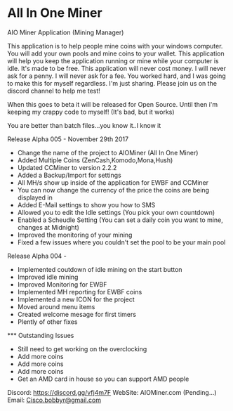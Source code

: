 # All In One Miner
AIO Miner Application (Mining Manager)

This application is to help people mine coins with your windows computer.  You will add your own pools and mine coins to your wallet.
This application will help you keep the application running or mine while your computer is idle.  It's made to be free. This application
will never cost money.  I will never ask for a penny.  I will never ask for a fee.  You worked hard, and I was going to make this for 
myself regardless.  I'm just sharing.  Please join us on the discord channel to help me test!

When this goes to beta it will be released for Open Source.  Until then i'm keeping my crappy code to myself!
(It's bad, but it works)

You are better than batch files...you know it..I know it

Release Alpha 005 - November 29th 2017
* Change the name of the project to AIOMiner (All In One Miner)
* Added Multiple Coins (ZenCash,Komodo,Mona,Hush)
* Updated CCMiner to version 2.2.2
* Added a Backup/Import for settings
* All MH/s show up inside of the application for EWBF and CCMiner
* You can now change the currency of the price the coins are being displayed in
* Added E-Mail settings to show you how to SMS
* Allowed you to edit the Idle settings (You pick your own countdown)
* Enabled a Scheudle Setting (You can set a daily coin you want to mine, changes at Midnight)
* Improved the monitoring of your mining
* Fixed a few issues where you couldn't set the pool to be your main pool

Release Alpha 004 -
* Implemented coutdown of idle mining on the start button 
* Improved idle mining
* Improved Monitoring for EWBF
* Implemented MH reporting for EWBF coins
* Implemented a new ICON for the project
* Moved around menu items
* Created welcome mesage for first timers
* Plently of other fixes

*** Outstanding Issues
* Still need to get working on the overclocking
* Add more coins 
* Add more coins
* Add more coins
* Get an AMD card in house so you can support AMD people



Discord: https://discord.gg/vfj4m7F
WebSite: AIOMiner.com (Pending...)
Email: Cisco.bobbyr@gmail.com
